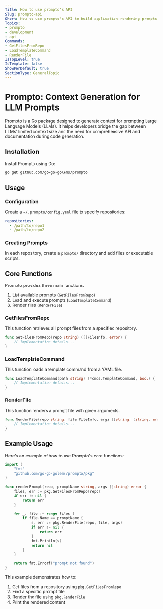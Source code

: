 ```yaml
---
Title: How to use prompto's API
Slug: prompto-api
Short: How to use prompto's API to build application rendering prompts.
Topics:
- prompto
- development
- api
Commands:
- GetFilesFromRepo
- LoadTemplateCommand
- RenderFile
IsTopLevel: true
IsTemplate: false
ShowPerDefault: true
SectionType: GeneralTopic
---
```


# Prompto: Context Generation for LLM Prompts

Prompto is a Go package designed to generate context for prompting Large Language Models (LLMs). It helps developers bridge the gap between LLMs' limited context size and the need for comprehensive API and documentation during code generation.

## Installation

Install Prompto using Go:

```bash
go get github.com/go-go-golems/prompto
```

## Usage

### Configuration

Create a `~/.prompto/config.yaml` file to specify repositories:

```yaml
repositories:
  - /path/to/repo1
  - /path/to/repo2
```

### Creating Prompts

In each repository, create a `prompto/` directory and add files or executable scripts.

## Core Functions

Prompto provides three main functions:

1. List available prompts (`GetFilesFromRepo`)
2. Load and execute prompts (`LoadTemplateCommand`)
3. Render files (`RenderFile`)

### GetFilesFromRepo

This function retrieves all prompt files from a specified repository.

```go
func GetFilesFromRepo(repo string) ([]FileInfo, error) {
    // Implementation details...
}
```

### LoadTemplateCommand

This function loads a template command from a YAML file.

```go
func LoadTemplateCommand(path string) (*cmds.TemplateCommand, bool) {
    // Implementation details...
}
```

### RenderFile

This function renders a prompt file with given arguments.

```go
func RenderFile(repo string, file FileInfo, args []string) (string, error) {
    // Implementation details...
}
```

## Example Usage

Here's an example of how to use Prompto's core functions:

```go
import (
    "fmt"
    "github.com/go-go-golems/prompto/pkg"
)

func renderPrompt(repo, promptName string, args []string) error {
    files, err := pkg.GetFilesFromRepo(repo)
    if err != nil {
        return err
    }

    for _, file := range files {
        if file.Name == promptName {
            s, err := pkg.RenderFile(repo, file, args)
            if err != nil {
                return err
            }
            fmt.Println(s)
            return nil
        }
    }

    return fmt.Errorf("prompt not found")
}
```

This example demonstrates how to:
1. Get files from a repository using `pkg.GetFilesFromRepo`
2. Find a specific prompt file
3. Render the file using `pkg.RenderFile`
4. Print the rendered content

